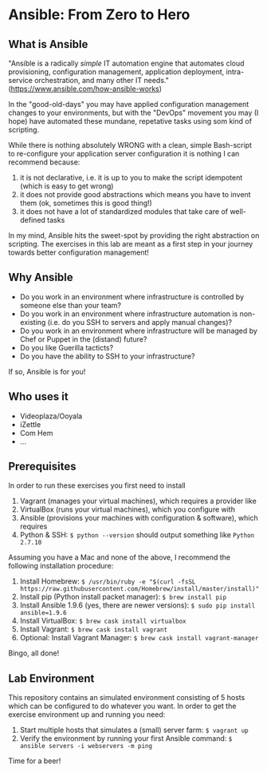 # Ansible: From Zero to Hero


## What is Ansible
"Ansible is a radically *simple* IT automation engine that automates cloud provisioning, configuration management, application deployment, intra-service orchestration, and many other IT needs." (https://www.ansible.com/how-ansible-works)

In the "good-old-days" you may have applied configuration management changes to your environments, but with the "DevOps" movement you may (I hope) have automated these mundane, repetative tasks using som kind of scripting.

While there is nothing absolutely WRONG with a clean, simple Bash-script to re-configure your application server configuration it is nothing I can recommend because:

1. it is not declarative, i.e. it is up to you to make the script idempotent (which is easy to get wrong)
1. it does not provide good abstractions which means you have to invent them (ok, sometimes this is good thing!)
1. it does not have a lot of standardized modules that take care of well-defined tasks

In my mind, Ansible hits the sweet-spot by providing the right abstraction on scripting. The exercises in this lab are meant as a first step in your journey towards better configuration management!


## Why Ansible
* Do you work in an environment where infrastructure is controlled by someone else than your team?
* Do you work in an environment where infrastructure automation is non-existing (i.e. do you SSH to servers and apply manual changes)?
* Do you work in an environment where infrastructure will be managed by Chef or Puppet in the (distand) future?
* Do you like Guerilla tacticts?
* Do you have the ability to SSH to your infrastructure?

If so, Ansible is for you!

## Who uses it
* Videoplaza/Ooyala
* iZettle
* Com Hem
* ...

## Prerequisites
In order to run these exercises you first need to install

1. Vagrant (manages your virtual machines), which requires a provider like
1. VirtualBox (runs your virtual machines), which you configure with
1. Ansible (provisions your machines with configuration & software), which requires
1. Python & SSH: `$ python --version` should output something like `Python 2.7.10`

Assuming you have a Mac and none of the above, I recommend the following installation procedure:

1. Install Homebrew: `$ /usr/bin/ruby -e "$(curl -fsSL https://raw.githubusercontent.com/Homebrew/install/master/install)"`
1. Install pip (Python install packet manager): `$ brew install pip`
1. Install Ansible 1.9.6 (yes, there are newer versions): `$ sudo pip install ansible=1.9.6`
1. Install VirtualBox: `$ brew cask install virtualbox`
1. Install Vagrant: `$ brew cask install vagrant`
1. Optional: Install Vagrant Manager: `$ brew cask install vagrant-manager`

Bingo, all done!

## Lab Environment
This repository contains an simulated environment consisting of 5 hosts which can be configured to do whatever you want. In order to get the exercise environment up and running you need:
1. Start multiple hosts that simulates a (small) server farm: `$ vagrant up`
1. Verify the environment by running your first Ansible command: `$ ansible servers -i webservers -m ping`

Time for a beer!
